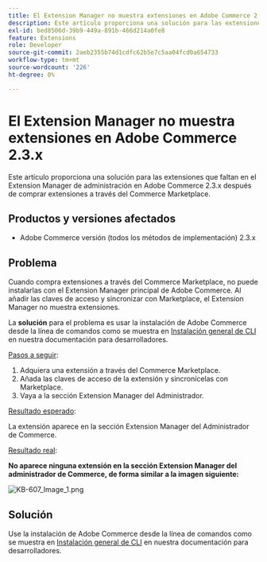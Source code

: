 ```yaml
---
title: El Extension Manager no muestra extensiones en Adobe Commerce 2.3.x
description: Este artículo proporciona una solución para las extensiones que faltan en el Extension Manager de administración en Adobe Commerce 2.3.x después de comprar extensiones a través del Commerce Marketplace.
exl-id: bed8506d-39b9-449a-891b-466d214a0fe8
feature: Extensions
role: Developer
source-git-commit: 2aeb2355b74d1cdfc62b5e7c5aa04fcd0a654733
workflow-type: tm+mt
source-wordcount: '226'
ht-degree: 0%

---
```


# El Extension Manager no muestra extensiones en Adobe Commerce 2.3.x

Este artículo proporciona una solución para las extensiones que faltan en el Extension Manager de administración en Adobe Commerce 2.3.x después de comprar extensiones a través del Commerce Marketplace.

## Productos y versiones afectados

* Adobe Commerce versión (todos los métodos de implementación) 2.3.x

## Problema

Cuando compra extensiones a través del Commerce Marketplace, no puede instalarlas con el Extension Manager principal de Adobe Commerce. Al añadir las claves de acceso y sincronizar con Marketplace, el Extension Manager no muestra extensiones.

La **solución** para el problema es usar la instalación de Adobe Commerce desde la línea de comandos como se muestra en [Instalación general de CLI](https://experienceleague.adobe.com/es/docs/commerce-operations/installation-guide/tutorials/extensions) en nuestra documentación para desarrolladores.

<u>Pasos a seguir</u>:

1. Adquiera una extensión a través del Commerce Marketplace.
1. Añada las claves de acceso de la extensión y sincronícelas con Marketplace.
1. Vaya a la sección Extension Manager del Administrador.

<u>Resultado esperado</u>:

La extensión aparece en la sección Extension Manager del Administrador de Commerce.

<u>Resultado real</u>:

**No aparece ninguna extensión en la sección Extension Manager del administrador de Commerce, de forma similar a la imagen siguiente:**


![KB-607_Image_1.png](assets/KB-607_Image_1.png)

## Solución

Use la instalación de Adobe Commerce desde la línea de comandos como se muestra en [Instalación general de CLI](https://experienceleague.adobe.com/es/docs/commerce-operations/installation-guide/tutorials/extensions) en nuestra documentación para desarrolladores.
